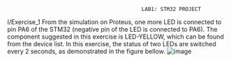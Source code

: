                                                LAB1: STM32 PROJECT
I/Exercise_1
From the simulation on Proteus, one more LED is connected to pin PA6 of the STM32 (negative pin of the LED
is connected to PA6). The component suggested in this exercise is LED-YELLOW, which can be found from the 
device list. 
In this exercise, the status of two LEDs are switched every 2 seconds, as demonstrated in the
figure bellow.
![image](https://github.com/user-attachments/assets/449201da-273f-4986-ba8b-a576e143e165)


